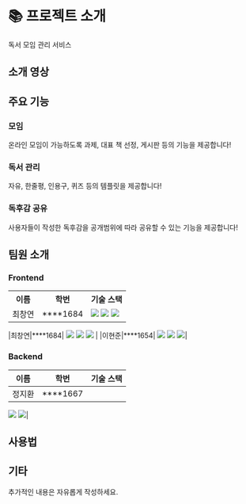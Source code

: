 # 📚 프로젝트 소개

독서 모임 관리 서비스

## 소개 영상

## 주요 기능

### 모임
온라인 모임이 가능하도록 과제, 대표 책 선정, 게시판 등의 기능을 제공합니다!
<br>

### 독서 관리
자유, 한줄평, 인용구, 퀴즈 등의 템플릿을 제공합니다!
<br>

### 독후감 공유
사용자들이 작성한 독후감을 공개범위에 따라 공유할 수 있는 기능을 제공합니다!
<br>

## 팀원 소개
### Frontend
<table>
    <tr>
        <th>이름</th>
        <th>학번</th>
        <th>기술 스택</th>
    </tr>
    <tr>
        <td valign = middle>최창연</td>
        <td>****1684</td>
        <td><img src="https://img.shields.io/badge/Flutter-%2302569B.svg?style=for-the-badge&logo=Flutter&logoColor=white"> <img src="https://img.shields.io/badge/Android-3DDC84?style=for-the-badge&logo=android&logoColor=white"> <img src="https://img.shields.io/badge/iOS-000000?style=for-the-badge&logo=ios&logoColor=white"></td>
    </tr>
</table>

|최창연|****1684| <img src="https://img.shields.io/badge/Flutter-%2302569B.svg?style=for-the-badge&logo=Flutter&logoColor=white"> <img src="https://img.shields.io/badge/Android-3DDC84?style=for-the-badge&logo=android&logoColor=white"> <img src="https://img.shields.io/badge/iOS-000000?style=for-the-badge&logo=ios&logoColor=white"> |
|이현준|****1654|
<img src="https://img.shields.io/badge/Flutter-%2302569B.svg?style=for-the-badge&logo=Flutter&logoColor=white"> 
<img src="https://img.shields.io/badge/Android-3DDC84?style=for-the-badge&logo=android&logoColor=white"> 
<img src="https://img.shields.io/badge/iOS-000000?style=for-the-badge&logo=ios&logoColor=white">|

### Backend
|이름|학번|기술 스택|
|---|---|---|
|정지환|****1667|
<img src="https://img.shields.io/badge/spring-%236DB33F.svg?style=for-the-badge&logo=spring&logoColor=white"> 
<img src="https://img.shields.io/badge/mysql-4479A1.svg?style=for-the-badge&logo=mysql&logoColor=white">|


## 사용법

## 기타
추가적인 내용은 자유롭게 작성하세요.